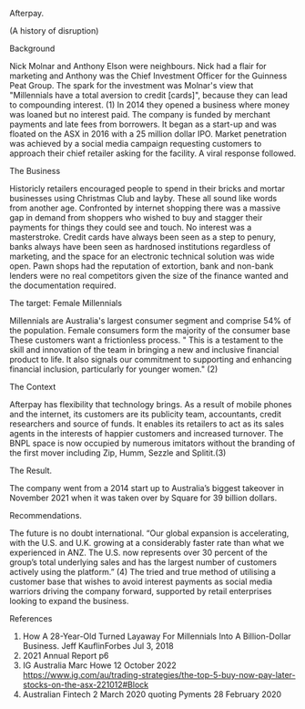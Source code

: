 Afterpay.

(A history of disruption)

Background

Nick Molnar and Anthony Elson were neighbours. Nick had a flair for marketing and Anthony was the Chief Investment Officer for the Guinness Peat Group.
The spark for the investment was Molnar's view that "Millennials have a total aversion to credit [cards]", because they can lead to compounding interest.  (1)
In 2014 they opened a business where money was loaned but no interest paid. The company is funded by merchant payments and late fees from borrowers. It began as a start-up and was floated on the ASX in 2016 with a 25 million dollar IPO. Market penetration was achieved by a social media campaign requesting customers to approach their chief retailer asking for the facility. A viral response followed.

The Business

Historicly retailers encouraged people to spend in their bricks and mortar businesses using Christmas Club and layby. These all sound like words from another age. Confronted by internet shopping there was a massive gap in demand from shoppers who wished to buy and stagger their payments for things they could see and touch. No interest was a masterstroke. Credit cards have always been seen as a step to penury, banks always have been seen as hardnosed institutions regardless of marketing, and the space for an electronic technical solution was wide open. Pawn shops had the reputation of extortion, bank and non-bank lenders were no real competitors given the size of the finance wanted and the documentation required.

The target: Female Millennials 

Millennials are Australia's largest consumer segment and comprise 54% of the population. Female consumers form the majority of the consumer base These customers want a frictionless process. " This is a testament to the skill and
innovation of the team in bringing a new and inclusive financial product to life. It also signals our commitment to supporting and enhancing financial inclusion, particularly for younger women." (2)

  

The Context

Afterpay has flexibility that technology brings. As a result of mobile phones and the internet, its customers are its publicity team, accountants, credit researchers and source of funds. It enables its retailers to act as its sales agents in the interests of happier customers and increased turnover. The BNPL space is now occupied by numerous imitators without the branding of the first mover including Zip, Humm, Sezzle and Splitit.(3)

The Result.

The company went from a 2014 start up to Australia’s biggest takeover in November 2021 when it was taken over by Square for 39 billion dollars.

Recommendations.

The future is no doubt international. “Our global expansion is accelerating, with the U.S. and U.K. growing at a considerably faster rate than what we experienced in ANZ. The U.S. now represents over 30 percent of the group’s total underlying sales and has the largest number of customers actively using the platform.” (4) The tried and true method of utilising a customer base that wishes to avoid interest payments as social media warriors driving the company forward, supported by retail enterprises looking to expand the business.

References	


1.	How A 28-Year-Old Turned Layaway For Millennials Into A Billion-Dollar Business. Jeff KauflinForbes
Jul 3, 2018
2.	2021 Annual Report p6
3. IG Australia Marc Howe 12 October 2022 https://www.ig.com/au/trading-strategies/the-top-5-buy-now-pay-later-stocks-on-the-asx-221012#Block
4.	Australian Fintech 2 March 2020 quoting Pyments 28 February 2020

